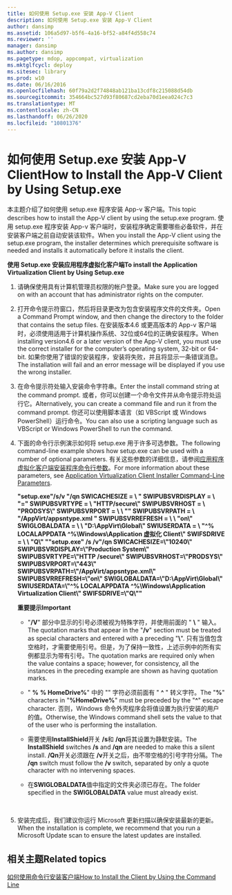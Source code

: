 ```yaml
---
title: 如何使用 Setup.exe 安装 App-V Client
description: 如何使用 Setup.exe 安装 App-V Client
author: dansimp
ms.assetid: 106a5d97-b5f6-4a16-bf52-a84f4d558c74
ms.reviewer: ''
manager: dansimp
ms.author: dansimp
ms.pagetype: mdop, appcompat, virtualization
ms.mktglfcycl: deploy
ms.sitesec: library
ms.prod: w10
ms.date: 06/16/2016
ms.openlocfilehash: 60f79a2d2f74848ab121ba13cdf8c215088d54db
ms.sourcegitcommit: 354664bc527d93f80687cd2eba70d1eea024c7c3
ms.translationtype: MT
ms.contentlocale: zh-CN
ms.lasthandoff: 06/26/2020
ms.locfileid: "10801376"
---
```

# <span data-ttu-id="a7a31-103">如何使用 Setup.exe 安装 App-V Client</span><span class="sxs-lookup"><span data-stu-id="a7a31-103">How to Install the App-V Client by Using Setup.exe</span></span>


<span data-ttu-id="a7a31-104">本主题介绍了如何使用 setup.exe 程序安装 App-v 客户端。</span><span class="sxs-lookup"><span data-stu-id="a7a31-104">This topic describes how to install the App-V client by using the setup.exe program.</span></span> <span data-ttu-id="a7a31-105">使用 setup.exe 程序安装 App-v 客户端时，安装程序确定需要哪些必备软件，并在安装客户端之前自动安装该软件。</span><span class="sxs-lookup"><span data-stu-id="a7a31-105">When you install the App-V client using the setup.exe program, the installer determines which prerequisite software is needed and installs it automatically before it installs the client.</span></span>

**<span data-ttu-id="a7a31-106">使用 Setup.exe 安装应用程序虚拟化客户端</span><span class="sxs-lookup"><span data-stu-id="a7a31-106">To install the Application Virtualization Client by Using Setup.exe</span></span>**

1.  <span data-ttu-id="a7a31-107">请确保使用具有计算机管理员权限的帐户登录。</span><span class="sxs-lookup"><span data-stu-id="a7a31-107">Make sure you are logged on with an account that has administrator rights on the computer.</span></span>

2.  <span data-ttu-id="a7a31-108">打开命令提示符窗口，然后将目录更改为包含安装程序文件的文件夹。</span><span class="sxs-lookup"><span data-stu-id="a7a31-108">Open a Command Prompt window, and then change the directory to the folder that contains the setup files.</span></span> <span data-ttu-id="a7a31-109">在安装版本4.6 或更高版本的 App-v 客户端时，必须使用适用于计算机操作系统、32位或64位的正确安装程序。</span><span class="sxs-lookup"><span data-stu-id="a7a31-109">When installing version4.6 or a later version of the App-V client, you must use the correct installer for the computer’s operating system, 32-bit or 64-bit.</span></span> <span data-ttu-id="a7a31-110">如果你使用了错误的安装程序，安装将失败，并且将显示一条错误消息。</span><span class="sxs-lookup"><span data-stu-id="a7a31-110">The installation will fail and an error message will be displayed if you use the wrong installer.</span></span>

3.  <span data-ttu-id="a7a31-111">在命令提示符处输入安装命令字符串。</span><span class="sxs-lookup"><span data-stu-id="a7a31-111">Enter the install command string at the command prompt.</span></span> <span data-ttu-id="a7a31-112">或者，你可以创建一个命令文件并从命令提示符处运行它。</span><span class="sxs-lookup"><span data-stu-id="a7a31-112">Alternatively, you can create a command file and run it from the command prompt.</span></span> <span data-ttu-id="a7a31-113">你还可以使用脚本语言（如 VBScript 或 Windows PowerShell）运行命令。</span><span class="sxs-lookup"><span data-stu-id="a7a31-113">You can also use a scripting language such as VBScript or Windows PowerShell to run the command.</span></span>

4.  <span data-ttu-id="a7a31-114">下面的命令行示例演示如何将 setup.exe 用于许多可选参数。</span><span class="sxs-lookup"><span data-stu-id="a7a31-114">The following command-line example shows how setup.exe can be used with a number of optional parameters.</span></span> <span data-ttu-id="a7a31-115">有关这些参数的详细信息，请参阅[应用程序虚拟化客户端安装程序命令行参数](application-virtualization-client-installer-command-line-parameters.md)。</span><span class="sxs-lookup"><span data-stu-id="a7a31-115">For more information about these parameters, see [Application Virtualization Client Installer Command-Line Parameters](application-virtualization-client-installer-command-line-parameters.md).</span></span>

    **<span data-ttu-id="a7a31-116">"setup.exe"/s/v "/qn SWICACHESIZE = \ \" SWIPUBSVRDISPLAY = \ "=" SWIPUBSVRTYPE = \ "HTTP/secure\\" SWIPUBSVRHOST = \ "PRODSYS\\" SWIPUBSVRPORT = \ \ "" SWIPUBSVRPATH = \\ "/AppVirt/appsntype.xml \" SWIPUBSVRREFRESH = \ \ "on\\" SWIGLOBALDATA = \ \ "D:\\AppVirt\\Global\\" SWIUSERDATA = \ "^% LOCALAPPDATA ^%\\Windows\\Application 虚拟化 Client\\" SWIFSDRIVE = \ \ "Q\\" "</span><span class="sxs-lookup"><span data-stu-id="a7a31-116">"setup.exe" /s /v"/qn SWICACHESIZE=\\"10240\\" SWIPUBSVRDISPLAY=\\"Production System\\" SWIPUBSVRTYPE=\\"HTTP /secure\\" SWIPUBSVRHOST=\\"PRODSYS\\" SWIPUBSVRPORT=\\"443\\" SWIPUBSVRPATH=\\"/AppVirt/appsntype.xml\\" SWIPUBSVRREFRESH=\\"on\\" SWIGLOBALDATA=\\"D:\\AppVirt\\Global\\" SWIUSERDATA=\\"^% LOCALAPPDATA ^%\\Windows\\Application Virtualization Client\\" SWIFSDRIVE=\\"Q\\""</span></span>**

    **<span data-ttu-id="a7a31-117">重要提示</span><span class="sxs-lookup"><span data-stu-id="a7a31-117">Important</span></span>**  
    -   <span data-ttu-id="a7a31-118">"**/V**" 部分中显示的引号必须被视为特殊字符，并使用前面的 " **\\** " 输入。</span><span class="sxs-lookup"><span data-stu-id="a7a31-118">The quotation marks that appear in the "**/v**" section must be treated as special characters and entered with a preceding "**\\**".</span></span> <span data-ttu-id="a7a31-119">只有当值包含空格时，才需要使用引号。但是，为了保持一致性，上述示例中的所有实例都显示为带有引号。</span><span class="sxs-lookup"><span data-stu-id="a7a31-119">The quotation marks are required only when the value contains a space; however, for consistency, all the instances in the preceding example are shown as having quotation marks.</span></span>

    -   <span data-ttu-id="a7a31-120">" **%** **% HomeDrive%**" 中的 "" 字符必须前面有 " **^** " 转义字符。</span><span class="sxs-lookup"><span data-stu-id="a7a31-120">The "**%**" characters in "**%HomeDrive%**" must be preceded by the "**^**" escape character.</span></span> <span data-ttu-id="a7a31-121">否则，Windows 命令外壳程序会将值设置为执行安装的用户的值。</span><span class="sxs-lookup"><span data-stu-id="a7a31-121">Otherwise, the Windows command shell sets the value to that of the user who is performing the installation.</span></span>

    -   <span data-ttu-id="a7a31-122">需要使用**InstallShield**开关 **/s**和 **/qn**将其设置为静默安装。</span><span class="sxs-lookup"><span data-stu-id="a7a31-122">The **InstallShield** switches **/s** and **/qn** are needed to make this a silent install.</span></span> <span data-ttu-id="a7a31-123">**/Qn**开关必须跟在 **/v**开关之后，由不带空格的引号字符分隔。</span><span class="sxs-lookup"><span data-stu-id="a7a31-123">The **/qn** switch must follow the **/v** switch, separated by only a quote character with no intervening spaces.</span></span>

    -   <span data-ttu-id="a7a31-124">在**SWIGLOBALDATA**值中指定的文件夹必须已存在。</span><span class="sxs-lookup"><span data-stu-id="a7a31-124">The folder specified in the **SWIGLOBALDATA** value must already exist.</span></span>

     

5.  <span data-ttu-id="a7a31-125">安装完成后，我们建议你运行 Microsoft 更新扫描以确保安装最新的更新。</span><span class="sxs-lookup"><span data-stu-id="a7a31-125">When the installation is complete, we recommend that you run a Microsoft Update scan to ensure the latest updates are installed.</span></span>

## <span data-ttu-id="a7a31-126">相关主题</span><span class="sxs-lookup"><span data-stu-id="a7a31-126">Related topics</span></span>


[<span data-ttu-id="a7a31-127">如何使用命令行安装客户端</span><span class="sxs-lookup"><span data-stu-id="a7a31-127">How to Install the Client by Using the Command Line</span></span>](how-to-install-the-client-by-using-the-command-line-new.md)

 

 





